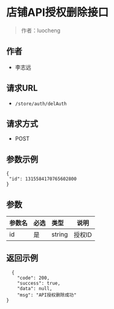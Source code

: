 # 店铺API授权删除接口

> 作者：luocheng

## 作者

- 李志远

## 请求URL

- ` /store/auth/delAuth `
  
## 请求方式

- POST 

## 参数示例


 ``` 
 {
  "id": 1315584170765602800
} 

 ```

## 参数

|参数名|必选|类型|说明|
|:----    |:---|:----- |-----   |
|id |是  |string |授权ID   |

## 返回示例 

``` 
  {
    "code": 200,
    "success": true,
    "data": null,
    "msg": "API授权删除成功"
}
```
